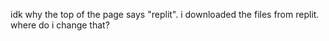 idk why the top of the page says "replit". i downloaded the files from replit. where do i change that?
